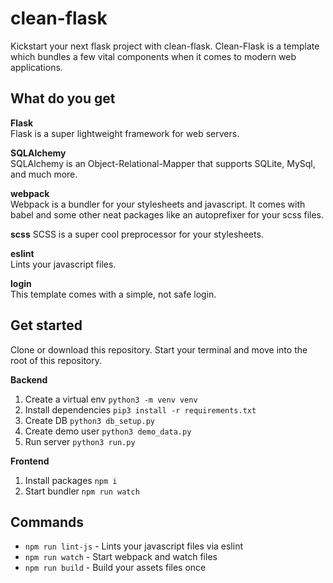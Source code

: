 # clean-flask
Kickstart your next flask project with clean-flask. Clean-Flask is a template which bundles a few vital components when it comes to modern web applications.

## What do you get

**Flask**
<br>Flask is a super lightweight framework for web servers.

**SQLAlchemy**
<br>SQLAlchemy is an Object-Relational-Mapper that supports SQLite, MySql, and much more.

**webpack**
<br>Webpack is a bundler for your stylesheets and javascript. It comes with babel and some other neat packages like an autoprefixer for your scss files.

**scss**
SCSS is a super cool preprocessor for your stylesheets.

**eslint**
<br>Lints your javascript files.

**login**
<br>This template comes with a simple, not safe login.

## Get started

Clone or download this repository. Start your terminal and move into the root of this repository.

**Backend**
1. Create a virtual env `python3 -m venv venv`
2. Install dependencies `pip3 install -r requirements.txt`
3. Create DB `python3 db_setup.py`
4. Create demo user `python3 demo_data.py`
5. Run server `python3 run.py`

**Frontend**
1. Install packages `npm i`
2. Start bundler `npm run watch`

## Commands

- `npm run lint-js` - Lints your javascript files via eslint
- `npm run watch` - Start webpack and watch files
- `npm run build` - Build your assets files once
